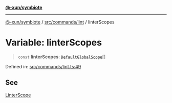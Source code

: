 [**@-xun/symbiote**](../../../../README.md)

***

[@-xun/symbiote](../../../../README.md) / [src/commands/lint](../README.md) / linterScopes

# Variable: linterScopes

> `const` **linterScopes**: [`DefaultGlobalScope`](../../../configure/enumerations/DefaultGlobalScope.md)[]

Defined in: [src/commands/lint.ts:49](https://github.com/Xunnamius/symbiote/blob/1c36264a9ee1bf4cdf92c895c1434941f105e56c/src/commands/lint.ts#L49)

## See

[LinterScope](../../../configure/enumerations/DefaultGlobalScope.md)
